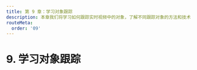 ```yaml
---
title: 第 9 章：学习对象跟踪
description: 本章我们将学习如何跟踪实时视频中的对象，了解不同跟踪对象的方法和技术
routeMeta:
  order: '09'
---
```


# 9. 学习对象跟踪
